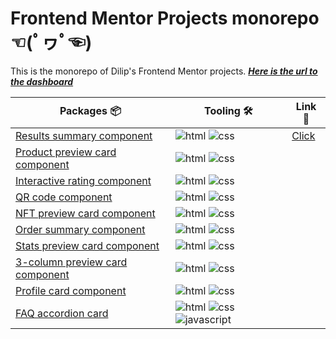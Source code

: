 # Frontend Mentor Projects monorepo ☜(ﾟヮﾟ☜)

This is the monorepo of Dilip's Frontend Mentor projects. **_[Here is the url to the dashboard](./site/index.html)_**

| Packages 📦  | Tooling 🛠️  |  Link 🔗|
| ------------- | ----------- |---|
| [Results summary component](./results-summary-component/)| ![html] ![css] |[Click](./results-summary-component/index.html)|
| [Product preview card component](./product-preview-card-component/)| ![html] ![css] |
| [Interactive rating component](./interactive-rating-component/)| ![html] ![css] |
| [QR code component](./qr-code-component-main/)| ![html] ![css] |
| [NFT preview card component](./nft-preview-card-component/)| ![html] ![css] |
| [Order summary component](./order-summary-component/)| ![html] ![css] |
| [Stats preview card component](./stats-preview-card-component/)| ![html] ![css] |
| [3-column preview card component](./3-column-preview-card-component/)| ![html] ![css] |
| [Profile card component](./profile-card-component/)| ![html] ![css] |
| [FAQ accordion card](./faq-accordion-card/)| ![html] ![css] ![javascript] |


[javascript]: https://img.shields.io/badge/-JavaScript-282c34?logo=JavaScript&logocolor=F7DF1E&style=classic
[css]: https://img.shields.io/badge/-CSS3-282c34?logo=CSS3&logocolor=1572B6&style=classic
[html]: https://img.shields.io/badge/-HTML5-282c34?logo=HTML5&logocolor=E34F26&style=classic